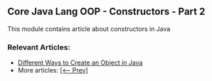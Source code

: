 ## Core Java Lang OOP - Constructors - Part 2

This module contains article about constructors in Java

### Relevant Articles:
- [Different Ways to Create an Object in Java](https://www.baeldung.com/java-different-ways-to-create-objects)
- More articles: [[<-- Prev]](/core-java-modules/core-java-lang-oop-constructors)